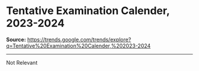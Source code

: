 # Tentative Examination Calender, 2023-2024

**Source:** https://trends.google.com/trends/explore?q=Tentative%20Examination%20Calender,%202023-2024

---

Not Relevant
